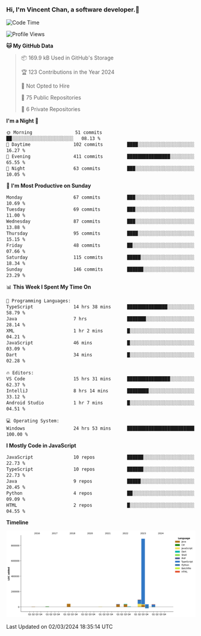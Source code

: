 ### Hi, I'm Vincent Chan, a software developer.👋

<!--
**hkvincent/hkvincent** is a ✨ _special_ ✨ repository because its `README.md` (this file) appears on your GitHub profile.

Here are some ideas to get you started:

- 🔭 I’m currently working on ...
- 🌱 I’m currently learning ...
- 👯 I’m looking to collaborate on ...
- 🤔 I’m looking for help with ...
- 💬 Ask me about ...
- 📫 How to reach me: ...
- 😄 Pronouns: ...
- ⚡ Fun fact: ...
-->
<!--START_SECTION:waka-->
![Code Time](http://img.shields.io/badge/Code%20Time-859%20hrs%2053%20mins-blue)

![Profile Views](http://img.shields.io/badge/Profile%20Views-0-blue)

**🐱 My GitHub Data** 

> 📦 169.9 kB Used in GitHub's Storage 
 > 
> 🏆 123 Contributions in the Year 2024
 > 
> 🚫 Not Opted to Hire
 > 
> 📜 75 Public Repositories 
 > 
> 🔑 6 Private Repositories 
 > 
**I'm a Night 🦉** 

```text
🌞 Morning                51 commits          ██░░░░░░░░░░░░░░░░░░░░░░░   08.13 % 
🌆 Daytime                102 commits         ████░░░░░░░░░░░░░░░░░░░░░   16.27 % 
🌃 Evening                411 commits         ████████████████░░░░░░░░░   65.55 % 
🌙 Night                  63 commits          ███░░░░░░░░░░░░░░░░░░░░░░   10.05 % 
```
📅 **I'm Most Productive on Sunday** 

```text
Monday                   67 commits          ███░░░░░░░░░░░░░░░░░░░░░░   10.69 % 
Tuesday                  69 commits          ███░░░░░░░░░░░░░░░░░░░░░░   11.00 % 
Wednesday                87 commits          ███░░░░░░░░░░░░░░░░░░░░░░   13.88 % 
Thursday                 95 commits          ████░░░░░░░░░░░░░░░░░░░░░   15.15 % 
Friday                   48 commits          ██░░░░░░░░░░░░░░░░░░░░░░░   07.66 % 
Saturday                 115 commits         █████░░░░░░░░░░░░░░░░░░░░   18.34 % 
Sunday                   146 commits         ██████░░░░░░░░░░░░░░░░░░░   23.29 % 
```


📊 **This Week I Spent My Time On** 

```text
💬 Programming Languages: 
TypeScript               14 hrs 38 mins      ███████████████░░░░░░░░░░   58.79 % 
Java                     7 hrs               ███████░░░░░░░░░░░░░░░░░░   28.14 % 
XML                      1 hr 2 mins         █░░░░░░░░░░░░░░░░░░░░░░░░   04.21 % 
JavaScript               46 mins             █░░░░░░░░░░░░░░░░░░░░░░░░   03.09 % 
Dart                     34 mins             █░░░░░░░░░░░░░░░░░░░░░░░░   02.28 % 

🔥 Editors: 
VS Code                  15 hrs 31 mins      ████████████████░░░░░░░░░   62.37 % 
IntelliJ                 8 hrs 14 mins       ████████░░░░░░░░░░░░░░░░░   33.12 % 
Android Studio           1 hr 7 mins         █░░░░░░░░░░░░░░░░░░░░░░░░   04.51 % 

💻 Operating System: 
Windows                  24 hrs 53 mins      █████████████████████████   100.00 % 
```

**I Mostly Code in JavaScript** 

```text
JavaScript               10 repos            ██████░░░░░░░░░░░░░░░░░░░   22.73 % 
TypeScript               10 repos            ██████░░░░░░░░░░░░░░░░░░░   22.73 % 
Java                     9 repos             █████░░░░░░░░░░░░░░░░░░░░   20.45 % 
Python                   4 repos             ██░░░░░░░░░░░░░░░░░░░░░░░   09.09 % 
HTML                     2 repos             █░░░░░░░░░░░░░░░░░░░░░░░░   04.55 % 
```



**Timeline**

![Lines of Code chart](https://raw.githubusercontent.com/hkvincent/hkvincent/main/assets/bar_graph.png)


 Last Updated on 02/03/2024 18:35:14 UTC
<!--END_SECTION:waka-->
